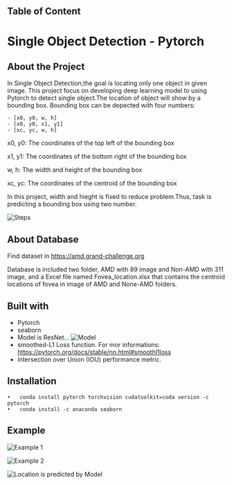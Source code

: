 
## Table of Content
# Single Object Detection - Pytorch
## About the Project

In Single Object Detection,the goal is locating only one object in given image.
This project focus on developing deep learning model to using Pytorch to detect single object.The location of object will show by a bounding box.
Bounding box can be depected with four numbers:

    - [x0, y0, w, h]
    - [x0, y0, x1, y1]
    - [xc, yc, w, h]

x0, y0: The coordinates of the top left of the bounding box

x1, y1: The coordinates of the bottom right of the bounding box

w, h: The width and height of the bounding box

xc, yc: The coordinates of the centroid of the bounding box

In this project, width and hieght is fixed to reduce problem.Thus, task is predicting a bounding box using two number.


![Steps](https://pasteboard.co/IGe7cI2utgOH.jpg)

## About Database

Find dataset in https://amd.grand-challenge.org 

Database is included two folder, AMD with 89 image and Non-AMD with 311 image, and a Excel file named Fovea_location.xlsx that contains the centroid locations of fovea in image of AMD and None-AMD folders. 

## Built with
* Pytorch
* seaborn
* Model is ResNet…
	![Model](https://pasteboard.co/f9l2o2b1078N.jpg)
* smoothed-L1 Loss function.
	For mor informations: https://pytorch.org/docs/stable/nn.html#smoothl1loss
* Intersection over Union (IOU) performance metric.

## Installation
    •	conda install pytorch torchvision cudatoolkit=coda version -c pytorch
    •	conda install -c anaconda seaborn

## Example

![Example 1](https://pasteboard.co/icoFzEmBhZgG.png)

![Example 2](https://pasteboard.co/B12kNjEQDpXk.png)

![Location is predicted by Model](https://pasteboard.co/6PBDADJmPECp.png)
